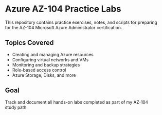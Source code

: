 # Azure AZ-104 Practice Labs

This repository contains practice exercises, notes, and scripts for preparing for the AZ-104 Microsoft Azure Administrator certification.

## Topics Covered
- Creating and managing Azure resources
- Configuring virtual networks and VMs
- Monitoring and backup strategies
- Role-based access control
- Azure Storage, Disks, and more

## Goal
Track and document all hands-on labs completed as part of my AZ-104 study path.


